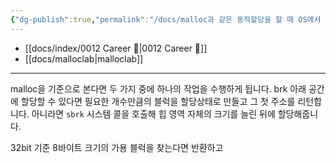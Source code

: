```yaml
---
{"dg-publish":true,"permalink":"/docs/malloc과 같은 동적할당을 할 때 OS에서 일어나는 일에 대해서 설명해주세요/","title":"malloc과 같은 동적할당을 할 때 OS에서 일어나는 일에 대해서 설명해주세요"}
---
```


- [[docs/index/0012 Career 💼\|0012 Career 💼]]
- [[docs/malloclab\|malloclab]]
---
malloc을 기준으로 본다면 두 가지 중에 하나의 작업을 수행하게 됩니다. brk 아래 공간에 할당할 수 있다면 필요한 개수만큼의 블럭을 할당상태로 만들고 그 첫 주소를 리턴합니다. 아니라면 `sbrk` 시스템 콜을 호출해 힙 영역 자체의 크기를 늘린 뒤에 할당해줍니다. 

32bit 기준 8바이트 크기의 가용 블럭을 찾는다면 반환하고
